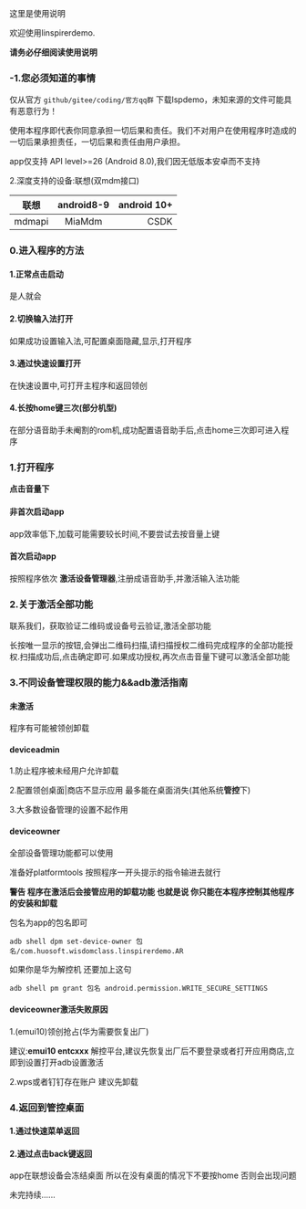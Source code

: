 这里是使用说明

欢迎使用linspirerdemo.

**请务必仔细阅读使用说明**

### -1.您必须知道的事情

仅从官方 `github/gitee/coding/官方qq群` 下载lspdemo，未知来源的文件可能具有恶意行为！

使用本程序即代表你同意承担一切后果和责任。我们不对用户在使用程序时造成的一切后果承担责任，一切后果和责任由用户承担。

app仅支持 API level>=26 (Android 8.0),我们因无低版本安卓而不支持

2.深度支持的设备:联想(双mdm接口)

联想|android8-9|android 10+
---|:--:|---:
|mdmapi|MiaMdm|CSDK

### 0.进入程序的方法

#### 1.正常点击启动

是人就会

#### 2.切换输入法打开

如果成功设置输入法,可配置桌面隐藏,显示,打开程序

#### 3.通过快速设置打开

在快速设置中,可打开主程序和返回领创

#### 4.长按home键三次(部分机型)

在部分语音助手未阉割的rom机,成功配置语音助手后,点击home三次即可进入程序

### 1.打开程序

**点击音量下**

#### 非首次启动app  

app效率低下,加载可能需要较长时间,不要尝试去按音量上键

#### 首次启动app  

按照程序依次 **激活设备管理器**,注册成语音助手,并激活输入法功能

### 2.关于激活全部功能

联系我们，获取验证二维码或设备号云验证,激活全部功能

长按唯一显示的按钮,会弹出二维码扫描,请扫描授权二维码完成程序的全部功能授权.扫描成功后,点击确定即可.如果成功授权,再次点击音量下键可以激活全部功能

### 3.不同设备管理权限的能力&&adb激活指南

#### 未激活

程序有可能被领创卸载

#### deviceadmin

1.防止程序被未经用户允许卸载

2.配置领创桌面|商店不显示应用 最多能在桌面消失(其他系统**管控**下)

3.大多数设备管理的设置不起作用

#### deviceowner

全部设备管理功能都可以使用

准备好platformtools 按照程序一开头提示的指令输进去就行

**警告 程序在激活后会接管应用的卸载功能 也就是说 你只能在本程序控制其他程序的安装和卸载**

包名为app的包名即可

```
adb shell dpm set-device-owner 包名/com.huosoft.wisdomclass.linspirerdemo.AR
```
如果你是华为解控机 还要加上这句
```
adb shell pm grant 包名 android.permission.WRITE_SECURE_SETTINGS
```

#### deviceowner激活失败原因

1.(emui10)领创抢占(华为需要恢复出厂)

建议:**emui10 entcxxx** 解控平台,建议先恢复出厂后不要登录或者打开应用商店,立即到设置打开adb设置激活

2.wps或者钉钉存在账户 建议先卸载

### 4.返回到管控桌面

#### 1.通过快速菜单返回

#### 2.通过点击back键返回

app在联想设备会冻结桌面 所以在没有桌面的情况下不要按home 否则会出现问题


未完持续......
